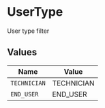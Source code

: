 # UserType

User type filter


## Values

| Name         | Value        |
| ------------ | ------------ |
| `TECHNICIAN` | TECHNICIAN   |
| `END_USER`   | END_USER     |